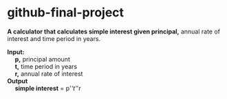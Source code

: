 # github-final-project
**A calculator that calculates simple interest given principal,** annual rate of interest and time period in years.

**Input:** <br>
&emsp; **p,** principal amount <br>
&emsp; **t,** time period in years <br>
&emsp; **r,** annual rate of interest <br>
**Output** <br>
&emsp; **simple interest** = p'*'t'*'r
